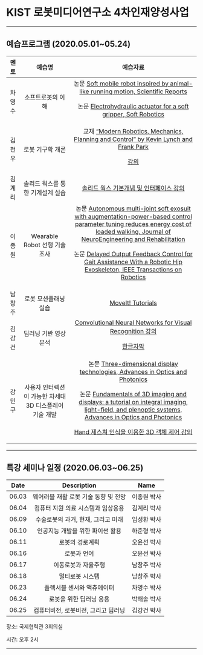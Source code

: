 # KIST 로봇미디어연구소 4차인재양성사업

----

## 예습프로그램 (2020.05.01~05.24)



| 멘토  | 예습명    |  예습자료 |
|:--------:|:-----------------:|:-----------:|
|차영수 |소프트로봇의 이해| 논문 [Soft mobile robot inspired by animal-like running motion, Scientific Reports](https://www.nature.com/articles/s41598-019-51308-4) <p> 논문 [Electrohydraulic actuator for a soft gripper, Soft Robotics](https://www.liebertpub.com/doi/full/10.1089/soro.2019.0009)
|김천우 | 로봇 기구학 개론| 교재 [“Modern Robotics, Mechanics, Planning and Control” by Kevin Lynch and Frank Park](http://hades.mech.northwestern.edu/index.php/Modern_Robotics) <p> [강의](http://hades.mech.northwestern.edu/index.php/Modern_Robotics_Videos)
|김계리 | 솔리드 웍스를 통한 기계설계 실습 | [솔리드 웍스 기본개념 및 인터페이스 강의](https://www.youtube.com/watch?v=_1fznpK_Fc4&list=PLoAZL81kZCrFviUdLv4uzk8Ov54YDM64c)
|이종원  | Wearable Robot 선행 기술 조사 | 논문 [Autonomous multi-joint soft exosuit with augmentation-power-based control parameter tuning reduces energy cost of loaded walking, Journal of NeuroEngineering and Rehabilitation](https://jneuroengrehab.biomedcentral.com/articles/10.1186/s12984-018-0410-y) <p> 논문 [Delayed Output Feedback Control for Gait Assistance With a Robotic Hip Exoskeleton, IEEE Transactions on Robotics](https://ieeexplore.ieee.org/document/8716724)
|남창주  | 로봇 모션플래닝 실습 | [MoveIt! Tutorials](http://docs.ros.org/kinetic/api/moveit_tutorials/html/index.html)
|김강건  | 딥러닝 기반 영상 분석 | [Convolutional Neural Networks for Visual Recognition 강의](https://youtu.be/vT1JzLTH4G4) <p> [한글자막](https://github.com/insurgent92/CS231N_17_KOR_SUB)
|강민구  | 사용자 인터렉션이 가능한 차세대 3D 디스플레이 기술 개발 | 논문 [Three-dimensional display technologies, Advances in Optics and Photonics](https://www.ncbi.nlm.nih.gov/pmc/articles/PMC4269274/) <p> 논문 [Fundamentals of 3D imaging and displays: a tutorial on integral imaging, light-field, and plenoptic systems, Advances in Optics and Photonics](https://www.osapublishing.org/aop/abstract.cfm?uri=aop-10-3-512) <p> [Hand 제스쳐 인식을 이용한 3D 객체 제어 강의](https://developer.leapmotion.com/)

----

## 특강 세미나 일정 (2020.06.03~06.25)



| Date  | Description    |  Name |
|:--------:|:-----------------:|:-----------:|
|06.03       |웨어러블 재활 로봇 기술 동향 및 전망| 이종원 박사
|06.04       |컴퓨터 지원 의료 시스템과 임상응용 | 김계리 박사
|06.09       |수술로봇의 과거, 현재, 그리고 미래| 임성환 박사
|06.10       |인공지능 개발을 위한 파이썬 활용| 하준형 박사
|06.11       |로봇의 경로계획| 오윤선 박사
|06.16       |로봇과 언어| 오윤선 박사
|06.17       |이동로봇과 자율주행| 남창주 박사
|06.18       |멀티로봇 시스템| 남창주 박사
|06.23       |플렉서블 센서와 액츄에이터| 차영수 박사
|06.24       |로봇을 위한 딥러닝 응용| 박해솔 박사
|06.25       |컴퓨터비전, 로봇비전, 그리고 딥러닝| 김강건 박사

장소: 국제협력관 3회의실

시간: 오후 2시



----------
